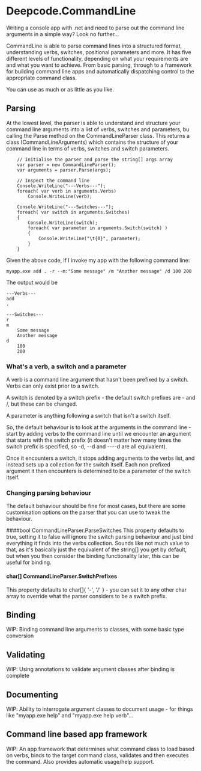 # Deepcode.CommandLine

Writing a console app with .net and need to parse out the command line arguments in a simple way? Look no further...

CommandLine is able to parse command lines into a structured format, understanding verbs, switches, positional parameters and more. It has five different levels of functionality, depending on what your requirements are and what you want to achieve. From basic parsing, through to a framework for building command line apps and automatically dispatching control to the appropriate command class. 

You can use as much or as little as you like.

## Parsing

At the lowest level, the parser is able to understand and structure your command line arguments into a list of verbs, switches and parameters, bu calling the Parse method on the CommandLineParser class. This returns a class (CommandLineArguments) which contains the structure of your command line in terms of verbs, switches and switch parameters.

```
    // Initialise the parser and parse the string[] args array
    var parser = new CommandLineParser();
    var arguments = parser.Parse(args);

    // Inspect the command line
    Console.WriteLine("---Verbs---");
    foreach( var verb in arguments.Verbs)
        Console.WriteLine(verb);

    Console.WriteLine("---Switches---");
    foreach( var switch in arguments.Switches)
    {
        Console.WriteLine(switch);
        foreach( var parameter in arguments.Switch(switch) )
        {
            Console.WriteLine("\t{0}", parameter);
        }
    }
```

Given the above code, if I invoke my app with the following command line:

```
myapp.exe add . -r --m:"Some message" /m "Another message" /d 100 200
```

The output would be

```
---Verbs---
add
.

---Switches---
r
m
    Some message
    Another message
d
    100
    200
```

### What's a verb, a switch and a parameter
A verb is a command line argument that hasn't been prefixed by a switch. Verbs can only exist prior to a switch.

A switch is denoted by a switch prefix - the default switch prefixes are - and /, but these can be changed. 

A parameter is anything following a switch that isn't a switch itself.

So, the default behaviour is to look at the arguments in the command line - start by adding verbs to the command line until we encounter an argument that starts with the switch prefix (it doesn't matter how many times the switch prefix is specified, so -d, --d and ----d are all equivalent).

Once it encounters a switch, it stops adding arguments to the verbs list, and instead sets up a collection for the switch itself. Each non prefixed argument it then encounters is determined to be a parameter of the switch itself.

### Changing parsing behaviour
The default behaviour should be fine for most cases, but there are some customisation options on the parser that you can use to tweak the behaviour.

####bool CommandLineParser.ParseSwitches
This property defaults to true, setting it to false will ignore the switch parsing behaviour and just bind everything it finds into the verbs collection. Sounds like not much value to that, as it's basically just the equivalent of the string[] you get by default, but when you then consider the binding functionality later, this can be useful for binding.

#### char[] CommandLineParser.SwitchPrefixes
This property defaults to char[]{ '-', '/' } - you can set it to any other char array to override what the parser considers to be a switch prefix.

## Binding
WIP: Binding command line arguments to classes, with some basic type conversion

## Validating
WIP: Using annotations to validate argument classes after binding is complete

## Documenting
WIP: Ability to interrogate argument classes to document usage - for things like "myapp.exe help" and "myapp.exe help verb"...

## Command line based app framework
WIP: An app framework that determines what command class to load based on verbs, binds to the target command class, validates and then executes the command. Also provides automatic usage/help support.



